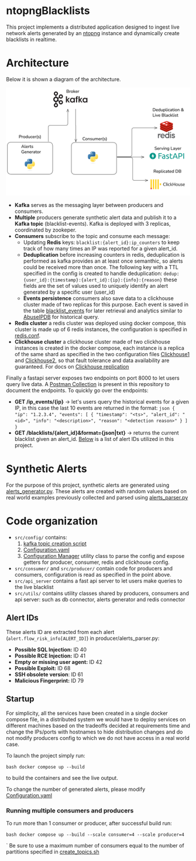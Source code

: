# ntopngBlacklists

This project implements a distributed application designed to ingest live network alerts generated by an [ntopng](https://github.com/ntop/ntopng) instance and dynamically create blacklists in realtime. 

# Architecture
Below it is shown a diagram of the architecture.

![Architecture Diagram](Docs/images/architecture.png)
- **Kafka** serves as the messaging layer between producers and consumers.
- **Multiple** producers generate synthetic alert data and publish it to a **Kafka topic** (blacklist-events). Kafka is deployed with 3 replicas, coordinated by zookeper.
- **Consumers** subscribe to the topic and consume each message:
    - Updating **Redis** keys: `blacklist:{alert_id}:ip_counters` to keep track of how many times an IP was reported for a given alert_id. 
    - **Deduplication** before increasing counters in redis, deduplication is performed as kafka provides an at least once semanthic, so alerts could be received more than once.
    The following key with a TTL specified in the config is created to handle deduplication: `dedup:{user_id}:{timestamp}:{alert_id}:{ip}:{info}:{reason}` these fields are the set of values used to uniquely identify an alert generated by a specific user (user_id)
    - **Events persistence** consumers also save data to a clickhouse cluster made of two replicas for this purpose. Each event is saved in the table [blacklist_events](clickhouse/create_tables.sql) for later retrieval and analytics similar to [AbuseIPDB](https://www.abuseipdb.com/) for historical query.
- **Redis cluster** a redis cluster was deployed using docker compose, this cluster is made up of 6 redis instances, the configuration is specified in [redis.conf](redis/redis.conf).
- **Clickhouse cluster** a clickhouse cluster made of two clickhouse instances is created in the docker compose, each instance is a replica of the same shard as specified in the two configuration files [Clickhouse1](clickhouse/clickhouse1/config/macros.xml) and [Clickhouse2](clickhouse/clickhouse2/config/macros.xml), so that fault tolerance and data availability are guaranteed. For docs on [Clickhouse replication](https://clickhouse.com/docs/architecture/replication)

Finally a fastapi server exposes two endpoints on port 8000 to let users query live data. A [Postman Collection](Postman/Blacklists.postman_collection.json) is present in this repository to document the endpoints. To quickly go over the endpoints:
- **GET /ip_events/{ip}** -> let's users query the historical events for a given IP, in this case the last 10 events are returned in the format: ```json
  {
    "ip": "1.2.3.4",
    "events": [
      {
        "timestamp": "<ts>",
        "alert_id": "<id>",
        "info": "<description>",
        "reason": "<detection reason>"
      }
    ]
  }```
- **GET /blacklists/{alert_id}&format={json|txt}** -> returns the current blacklist given an alert_id. [Below](#alert-ids) is a list of alert IDs utilized in this project.

# Synthetic Alerts

For the purpose of this project, synthetic alerts are generated using [alerts_generator.py](src/utils/alerts_generator.py). These alerts are created with random values based on real world examples previously collected and parsed using [alerts_parser.py](src/utils/alerts_parser.py)

# Code organization

- `src/config/` contains:
    1. [kafka topic creation script](src/config/create_topic.sh)
    2. [Configuration.yaml ](src/config/config.yaml)
    3. [Configuration Manager](src/config/config_manager.py) utility class to parse the config and expose getters for producer, consumer, redis and clickhouse config.
- `src/consumer/` and `src/producer/` contain code for producers and consumers, configuration is read as specified in the point above.
- `src/api_server` contains a fast api server to let users make queries to the live blacklist
- `src/utils/` contains utility classes shared by producers, consumers and api server: such as db connector, alerts generator and redis connector

## Alert IDs

These alerts ID are extracted from each alert (`alert.flow_risk_info[ALERT_ID]`) in producer/alerts_parser.py:

- **Possible SQL Injection:** ID 40
- **Possible RCE Injection:** ID 41
- **Empty or missing user agent:** ID 42
- **Possible Exploit:** ID 68
- **SSH obsolete version**: ID 61
- **Malicious Fingerprint:** ID 79

## Startup
For simplicity, all the services have been created in a single docker compose file, in a distributed system we would have to deploy services on different machines based on the tradeoffs decided at requirements time and change the IPs/ports with hostnames to hide distribution changes and do not modify producers config to which we do not have access in a real world case.

To launch the project simply run: <pre lang="markdown"> ```bash docker compose up --build ```</pre> to build the containers and see the live output.

To change the number of generated alerts, please modify [Configuration.yaml ](src/config/config.yaml)

### Running multiple consumers and producers
To run more than 1 consumer or producer, after successful build run: <pre lang="markdown"> ```bash docker compose up --build --scale consumer=4 --scale producer=4```</pre>
` Be sure to use a maximum number of consumers equal to the number of partitions specified in [create_topics.sh ](src/config/create_topic.sh)
